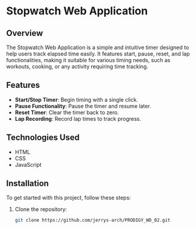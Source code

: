 # Stopwatch Web Application

## Overview
The Stopwatch Web Application is a simple and intuitive timer designed to help users track elapsed time easily. It features start, pause, reset, and lap functionalities, making it suitable for various timing needs, such as workouts, cooking, or any activity requiring time tracking.

## Features
- **Start/Stop Timer**: Begin timing with a single click.
- **Pause Functionality**: Pause the timer and resume later.
- **Reset Timer**: Clear the timer back to zero.
- **Lap Recording**: Record lap times to track progress.

## Technologies Used
- HTML
- CSS
- JavaScript

## Installation

To get started with this project, follow these steps:

1. Clone the repository:
   ```bash
   git clone https://github.com/jerrys-arch/PRODIGY_WD_02.git
